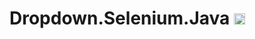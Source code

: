 
# Dropdown.Selenium.Java <img src="https://external-preview.redd.it/vSb5_gg6aMLfUpm37-NFwkZcQeuvbMD4aEeORYjmEyo.jpg?auto=webp&s=b35ada6dd7b3f7d66d0eb06d27d13a08fd60a86d" width="18" alt="Selenium">